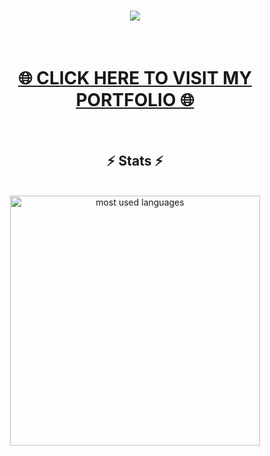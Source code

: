 <div style="font-weight: bold;">
    <h1 align="center">
        <img src="https://readme-typing-svg.herokuapp.com/?font=Bebas+Neue&size=80&color=004c59&center=true&vCenter=true&width=700&height=70&duration=4000&lines=👁+Hi+there+👁;+I'm+Abdullah+👋;Welcome+to+my+repository!;" />
    </h1>
</div>

<br>
<h1 align="center">
    <a href="https://tzolic.github.io/">🌐 CLICK HERE TO VISIT MY PORTFOLIO 🌐</a>
</h1>


<br>
<h2 align="center">⚡ Stats ⚡</h2>
<br>

<div align="center">
  <img width=400 align="center" alt="most used languages" src="https://github-readme-stats-tzolics-projects.vercel.app/api/top-langs/?username=tzolic&size_weight=0.5&count_weight=0.5&border_radius=30&bg_color=004c59&text_color=fff&title_color=fff&hide_border=true"/>
</div>






